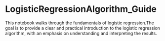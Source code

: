 # LogisticRegressionAlgorithm_Guide
This notebook walks through the fundamentals of logistic regression.The goal is to provide a clear and practical introduction to the logistic regression algorithm, with an emphasis on understanding and interpreting the results.
